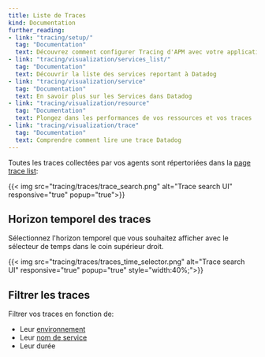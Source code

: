 ```yaml
---
title: Liste de Traces
kind: Documentation
further_reading:
- link: "tracing/setup/"
  tag: "Documentation"
  text: Découvrez comment configurer Tracing d'APM avec votre application
- link: "tracing/visualization/services_list/"
  tag: "Documentation"
  text: Découvrir la liste des services reportant à Datadog
- link: "tracing/visualization/service"
  tag: "Documentation"
  text: En savoir plus sur les Services dans Datadog
- link: "tracing/visualization/resource"
  tag: "Documentation"
  text: Plongez dans les performances de vos ressources et vos traces
- link: "tracing/visualization/trace"
  tag: "Documentation"
  text: Comprendre comment lire une trace Datadog
---
```


Toutes les traces collectées par vos agents sont répertoriées dans la [page trace list][1]:

{{< img src="tracing/traces/trace_search.png" alt="Trace search UI" responsive="true" popup="true">}}

## Horizon temporel des traces

Sélectionnez l'horizon temporel que vous souhaitez afficher avec le sélecteur de temps dans le coin supérieur droit.

{{< img src="tracing/traces/traces_time_selector.png" alt="Trace search UI" responsive="true" popup="true" style="width:40%;">}}

## Filtrer les traces

Filtrer vos traces en fonction de:

* Leur [environnement][2]
* Leur [nom de service][3]
* Leur durée

[1]: https://app.datadoghq.com/apm/search
[2]: /tracing/setup/environment
[3]: /tracing/visualization/services_list/

